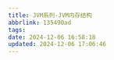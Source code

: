 ```yaml
---
title: JVM系列-JVM内存结构
abbrlink: 135490ad
tags:
date: 2024-12-06 16:58:18
updated: 2024-12-06 17:06:46
---
```

